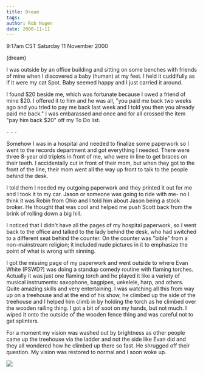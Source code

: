 ```yaml
---
title: Dream
tags: 
author: Rob Nugen
date: 2000-11-11
---
```


<title>Dream: Baby $20 Hospital Torches</title>
<p class=date>9:17am CST Saturday 11 November 2000
<p class=note>(dream)

<p class=dream>I was outside by an office building and sitting on some
benches with friends of mine when I discovered a baby (human) at my
feet.  I held it cuddifully as if it were my cat Spot.  Baby seemed
happy and I just carried it around.

<p class=dream>I found $20 beside me, which was fortunate because I
owed a friend of mine $20.  I offered it to him and he was all, "you
paid me back two weeks ago and you tried to pay me back last week and
I told you then you already paid me back."  I was embarassed and once
and for all crossed the item "pay him back $20" off my To Do list.

<p>- - -

<p class=dream>Somehow I was in a hospital and needed to finalize some
paperwork so I went to the records department and got everything I
needed.  There were three 8-year old triplets in front of me, who were
in line to get braces on their teeth.  I accidentally cut in front of
their mom, but when they got to the front of the line, their mom went
all the way up front to talk to the people behind the desk.

<p class=dream>I told them I needed my outgoing paperwork and they
printed it out for me and I took it to my car.  Jason or someone was
going to ride with me- no I think it was Robin from Ohio and I told
him about Jason being a stock broker.  He thought that was cool and
helped me push Scott back from the brink of rolling down a big hill.

<p class=dream>I noticed that I didn't have all the pages of my
hospital paperwork, so I went back to the office and talked to the
lady behind the desk, who had switched to a different seat behind the
counter.  On the counter was "bible" from a non-mainstream religion;
it included nude pictures in it to emphasize the point of what is
wrong with sinning.

<p class=dream>I got the missing page of my paperwork and went outside
to where Evan White (PSWD?) was doing a standup comedy routine with
flaming torches.  Actually it was just one flaming torch and he played
it like a variety of musical instruments: saxophone, bagpipes,
uekelele, harp, and others.  Quite amazing skills and very
entertaining.  I was watching all this from way up on a treehouse and
at the end of his show, he climbed up the side of the treehouse and I
helped him climb in by holding the torch as he climbed over the wooden
railing thing.  I got a bit of soot on my hands, but not much.  I
wiped it onto the outside of the wooden fence thing and was careful
not to get splinters.

<p class=dream>For a moment my vision was washed out by brightness as
other people came up the treehouse via the ladder and not the side
like Evan did and they all wondered how he climbed up there so fast.
He shrugged off their question.  My vision was restored to normal and
I soon woke up.

<p><img src='/images/rob/wL-ROB.gif'>

